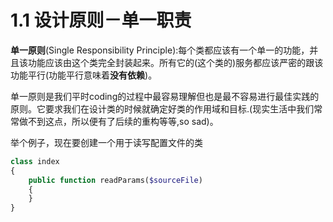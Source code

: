 # 1.1 设计原则－单一职责

**单一原则**(Single Responsibility Principle):每个类都应该有一个单一的功能，并且该功能应该由这个类完全封装起来。所有它的(这个类的)服务都应该严密的跟该功能平行(功能平行意味着**没有依赖**)。

单一原则是我们平时coding的过程中最容易理解但也是最不容易进行最佳实践的原则。它要求我们在设计类的时候就确定好类的作用域和目标.(现实生活中我们常常做不到这点，所以便有了后续的重构等等,so sad)。

举个例子，现在要创建一个用于读写配置文件的类

``` php
class index
{
    public function readParams($sourceFile)
    {
    }
}
```


